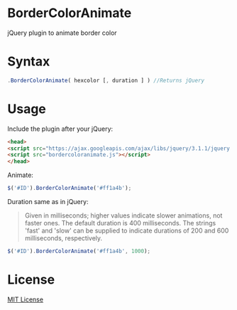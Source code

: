 # BorderColorAnimate
jQuery plugin to animate border color
# Syntax
```javascript
.BorderColorAnimate( hexcolor [, duration ] ) //Returns jQuery
```

# Usage
Include the plugin after your jQuery:
```html
<head>
<script src="https://ajax.googleapis.com/ajax/libs/jquery/3.1.1/jquery.min.js"></script>
<script src="bordercoloranimate.js"></script>
</head>
```

Animate:
```javascript
$('#ID').BorderColorAnimate('#ff1a4b');
```

Duration same as in jQuery:  
> Given in milliseconds; higher values indicate slower animations, not faster ones. The default duration is 400 milliseconds. The strings 'fast' and 'slow' can be supplied to indicate durations of 200 and 600 milliseconds, respectively.

```javascript
$('#ID').BorderColorAnimate('#ff1a4b', 1000);
```

# License
[MIT License](LICENSE)
